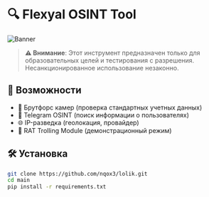 # 🔍 Flexyal OSINT Tool

![Banner]((https://cdn.discordapp.com/attachments/1391066893636604069/1395049617158176840/image.png?ex=687908b3&is=6877b733&hm=92576c9072ea854782b7f879f019640b2a0f0f8a90650e536eb71af448577a96&))

> **⚠️ Внимание**: Этот инструмент предназначен только для образовательных целей и тестирования с разрешения. Несанкционированное использование незаконно.

## 🌟 Возможности
- 🎥 Брутфорс камер (проверка стандартных учетных данных)
- 📱 Telegram OSINT (поиск информации о пользователях)
- 🌐 IP-разведка (геолокация, провайдер)
- 🤖 RAT Trolling Module (демонстрационный режим)

## 🛠️ Установка
```bash
git clone https://github.com/nqox3/lolik.git
cd main
pip install -r requirements.txt
